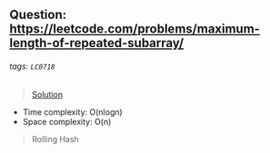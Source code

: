 ## Question: https://leetcode.com/problems/maximum-length-of-repeated-subarray/
###### tags: `LC0718`
> [Solution](https://github.com/ChengTsungPao/LeetCode/blob/review/Binary_Search/0718_Maximum_Length_of_Repeated_Subarray/code1.py)

* Time complexity: O(nlogn)
* Space complexity: O(n)

> Rolling Hash <br>
